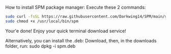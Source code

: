 How to install SPM package manager: Execute these 2 commands:
```bash or zsh
sudo curl -fsSL https://raw.githubusercontent.com/Darkwing14/SPM/main/spm -o /usr/local/bin/spm
sudo chmod +x /usr/local/bin/spm
```
Your'e done! Enjoy your quick terminal download service!

Alternatively, you can install the .deb: Download, then, in the downloads folder, run:
sudo dpkg -i spm.deb
